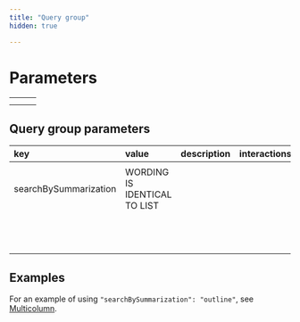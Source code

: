```yaml
---
title: "Query group"
hidden: true

---
```





Parameters
=====



|      |      |      |
| :--- | :--- | :--- |
|      |      |      |
|      |      |      |

## Query group parameters



| key                   | value                        | description | interactions |
| :-------------------- | :--------------------------- | :---------- | ------------ |
|                       |                              |             |              |
| searchBySummarization | WORDING IS IDENTICAL TO LIST |             |              |
|                       |                              |             |              |
|                       |                              |             |              |
|                       |                              |             |              |
|                       |                              |             |              |
|                       |                              |             |              |
|                       |                              |             |              |
|                       |                              |             |              |
|                       |                              |             |              |
|                       |                              |             |              |
|                       |                              |             |              |
|                       |                              |             |              |
|                       |                              |             |              |

## Examples

For an example of using `"searchBySummarization": "outline"`, see [Multicolumn](doc:multicolumn#examples).
